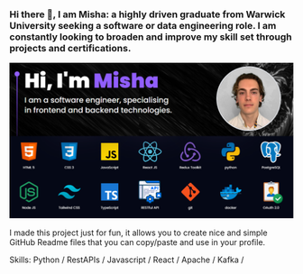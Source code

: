 ### Hi there 👋, I am Misha: a highly driven graduate from Warwick University seeking a software or data engineering role. I am constantly looking to broaden and improve my skill set through projects and certifications.
![](./images/misha.png)

I made this project just for fun, it allows you to create nice and simple GitHub Readme files that you can copy/paste and use in your profile.

Skills: Python / RestAPIs / Javascript / React / Apache / Kafka /
